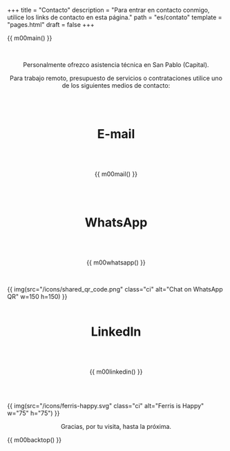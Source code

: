 +++
title = "Contacto"
description = "Para entrar en contacto conmigo, utilice los links de contacto en esta página."
path = "es/contato"
template = "pages.html"
draft = false
+++

{{ m00main() }}

<br>
<p align="center">Personalmente ofrezco asistencia técnica en San Pablo (Capital).</p>
<p style="text-align: center;">Para trabajo remoto, presupuesto de servicios o contrataciones utilice uno de los siguientes medios de contacto:</p>
<br>
<br>
<h1 style="text-align: center;">E-mail</h1>
<br>
<br>
<p style="text-align: center;">
{{ m00mail()  }}
</p>
<br>
<br>
<h1 style="text-align: center;">WhatsApp</h1>
<br>
<br>
<p style="text-align: center;">
{{ m00whatsapp() }}
</p>
<br>

{{ img(src="/icons/shared_qr_code.png" class="ci" alt="Chat on WhatsApp QR" w=150 h=150) }}
<br>
<br>

<h1 style="text-align: center;">LinkedIn</h1>
<br>
<br>
<p style="text-align: center;">
{{ m00linkedin() }}
</p>
<br>
<br>

{{ img(src="/icons/ferris-happy.svg" class="ci" alt="Ferris is Happy" w="75" h="75") }}

<p align="center">Gracias, por tu visita, hasta la próxima.</p>

{{ m00backtop() }}
